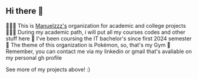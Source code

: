## Hi there 👋

🙋🏽‍♂️ This is [Manuelzzz's](github.com/manuelzzz) organization for academic and college projects
👨🏽‍💻 During my academic path, i will put all my courses codes and other stuff here
📙 I've been coursing the IT bachelor's since first 2024 semester
🍿 The theme of this organization is Pokémon, so, that's my Gym
🧙 Remember, you can contact me via my linkedin or gmail that's avaliable on my personal gh profile

See more of my projects above!
:)

